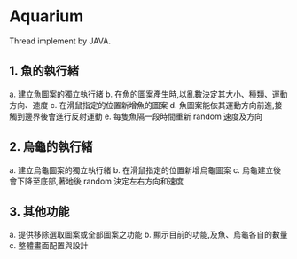 # Aquarium
Thread implement by JAVA.
## 1. 魚的執行緒
a. 建立魚圖案的獨立執行緒
b. 在魚的圖案產生時,以亂數決定其大小、種類、運動方向、速度
c. 在滑鼠指定的位置新增魚的圖案
d. 魚圖案能依其運動方向前進,接觸到邊界後會進行反射運動
e. 每隻魚隔一段時間重新 random 速度及方向
## 2. 烏龜的執行緒
a. 建立烏龜圖案的獨立執行緒
b. 在滑鼠指定的位置新增烏龜圖案
c. 烏龜建立後會下降至底部,著地後 random 決定左右方向和速度
## 3. 其他功能
a. 提供移除選取圖案或全部圖案之功能
b. 顯示目前的功能,及魚、烏龜各自的數量
c. 整體畫面配置與設計
